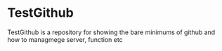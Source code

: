 # TestGithub
TestGithub is a repository for showing the bare minimums of github and how to managmege server, function etc

